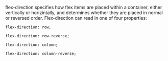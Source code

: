 flex-direction specifies how flex items are placed within a container, either vertically or horizintally, and determines whether they are placed in normal or reversed order. Flex-direction can read in one of four properties:
```
flex-direction: row;
```
```
flex-direction: row-reverse;
```
```
flex-direction: column;
```
```
flex-direction: column-reverse;
```
